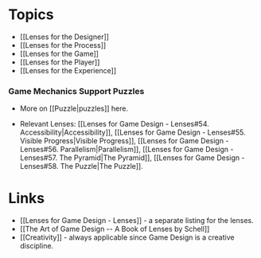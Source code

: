 # Topics 
* [[Lenses for the Designer]] 
* [[Lenses for the Process]]
* [[Lenses for the Game]]
* [[Lenses for the Player]]
* [[Lenses for the Experience]]

### Game Mechanics Support Puzzles 
* More on [[Puzzle|puzzles]] here. 

* Relevant Lenses: [[Lenses for Game Design - Lenses#54. Accessibility|Accessibility]], [[Lenses for Game Design - Lenses#55. Visible Progress|Visible Progress]], [[Lenses for Game Design - Lenses#56. Parallelism|Parallelism]], [[Lenses for Game Design - Lenses#57. The Pyramid|The Pyramid]], [[Lenses for Game Design - Lenses#58. The Puzzle|The Puzzle]]. 

# Links
* [[Lenses for Game Design - Lenses]] - a separate listing for the lenses.
* [[The Art of Game Design -- A Book of Lenses by Schell]]
* [[Creativity]] - always applicable since Game Design is a creative discipline.
